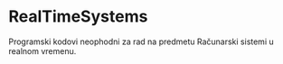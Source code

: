 # RealTimeSystems
Programski kodovi neophodni za rad na predmetu Računarski sistemi u realnom vremenu.
